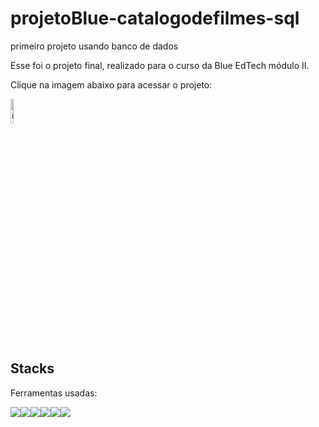 # projetoBlue-catalogodefilmes-sql
 primeiro projeto usando banco de dados

Esse foi o projeto final, realizado para o curso da Blue EdTech módulo II.

Clique na imagem abaixo para acessar o projeto:

<a href="https://projetoblue-catalogodefilmes-sql.onrender.com/" target="_blank"><img style="width:10%" src="https://w7.pngwing.com/pngs/760/904/png-transparent-computer-icons-clapperboard-film-coin-miscellaneous-angle-text.png" alt="ícone pokedex"></a>

## Stacks
Ferramentas usadas:
<div style="display:flex">
<img src="https://img.icons8.com/color/48/000000/javascript--v1.png"/>
<img src="https://img.icons8.com/color/48/000000/html-5--v2.png"/>
<img src="https://img.icons8.com/color/48/000000/css3.png"/>
<img src="https://img.icons8.com/color/48/000000/nodejs.png"/>
<img src="https://uploaddeimagens.com.br/imagens/1r08BDY"/>
<img src="https://uploaddeimagens.com.br/imagens/ujyPMJ8"/>
</div>

